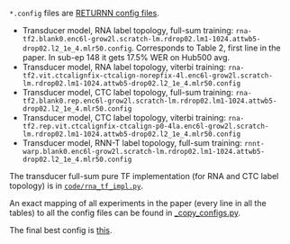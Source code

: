 `*.config` files are [RETURNN config files](https://github.com/rwth-i6/returnn).

* Transducer model, RNA label topology, full-sum training: `rna-tf2.blank0.enc6l-grow2l.scratch-lm.rdrop02.lm1-1024.attwb5-drop02.l2_1e_4.mlr50.config`. Corresponds to Table 2, first line in the paper. In sub-ep 148 it gets 17.5% WER on Hub500 avg.
* Transducer model, RNA label topology, viterbi training: `rna-tf2.vit.ctcalignfix-ctcalign-norepfix-4l.enc6l-grow2l.scratch-lm.rdrop02.lm1-1024.attwb5-drop02.l2_1e_4.mlr50.config`
* Transducer model, CTC label topology, full-sum training: `rna-tf2.blank0.rep.enc6l-grow2l.scratch-lm.rdrop02.lm1-1024.attwb5-drop02.l2_1e_4.mlr50.config`
* Transducer model, CTC label topology, viterbi training: `rna-tf2.rep.vit.ctcalignfix-ctcalign-p0-4la.enc6l-grow2l.scratch-lm.rdrop02.lm1-1024.attwb5-drop02.l2_1e_4.mlr50.config`
* Transducer model, RNN-T label topology, full-sum training: `rnnt-warp.blank0.enc6l-grow2l.scratch-lm.rdrop02.lm1-1024.attwb5-drop02.l2_1e_4.mlr50.config`

The transducer full-sum pure TF implementation (for RNA and CTC label topology) is in [`code/rna_tf_impl.py`](code/rna_tf_impl.py).

An exact mapping of all experiments in the paper (every line in all the tables) to all the config files
can be found in [_copy_configs.py](_copy_configs.py).

The final best config is [this](rna3c-lm4a.convtrain.switchout6.l2a_1e_4.nohdf.encbottle256.attwb5_am.dec1la-n128.decdrop03.decwdrop03.pretrain_less2_rep6.mlr50.emit2.fl2.fixmask.rna-align-blank0-scratch-swap.encctc.devtrain.retrain1.config).
